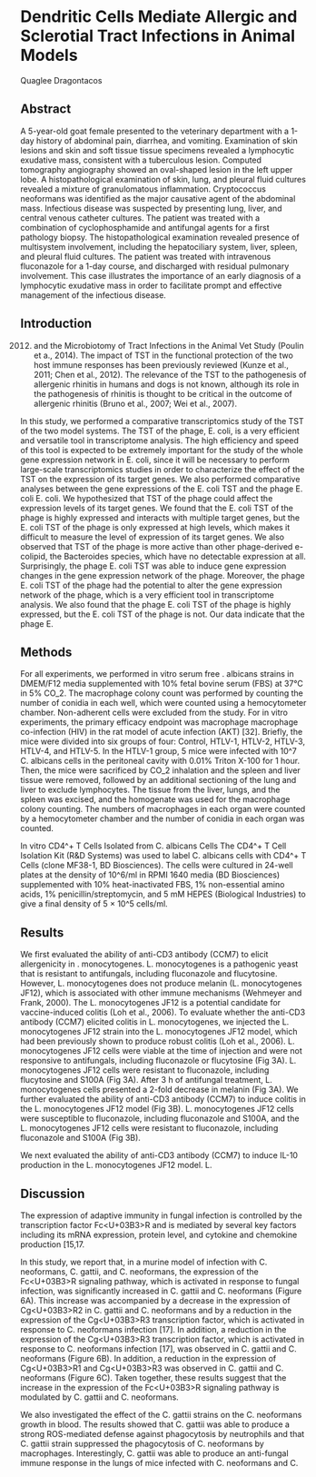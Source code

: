 # Dendritic Cells Mediate Allergic and Sclerotial Tract Infections in Animal Models
Quaglee Dragontacos


## Abstract
A 5-year-old goat female presented to the veterinary department with a 1-day history of abdominal pain, diarrhea, and vomiting. Examination of skin lesions and skin and soft tissue tissue specimens revealed a lymphocytic exudative mass, consistent with a tuberculous lesion. Computed tomography angiography showed an oval-shaped lesion in the left upper lobe. A histopathological examination of skin, lung, and pleural fluid cultures revealed a mixture of granulomatous inflammation. Cryptococcus neoformans was identified as the major causative agent of the abdominal mass. Infectious disease was suspected by presenting lung, liver, and central venous catheter cultures. The patient was treated with a combination of cyclophosphamide and antifungal agents for a first pathology biopsy. The histopathological examination revealed presence of multisystem involvement, including the hepatociliary system, liver, spleen, and pleural fluid cultures. The patient was treated with intravenous fluconazole for a 1-day course, and discharged with residual pulmonary involvement. This case illustrates the importance of an early diagnosis of a lymphocytic exudative mass in order to facilitate prompt and effective management of the infectious disease.


## Introduction
 2012) and the Microbiotomy of Tract Infections in the Animal Vet Study (Poulin et a., 2014). The impact of TST in the functional protection of the two host immune responses has been previously reviewed (Kunze et al., 2011; Chen et al., 2012). The relevance of the TST to the pathogenesis of allergenic rhinitis in humans and dogs is not known, although its role in the pathogenesis of rhinitis is thought to be critical in the outcome of allergenic rhinitis (Bruno et al., 2007; Wei et al., 2007).

In this study, we performed a comparative transcriptomics study of the TST of the two model systems. The TST of the phage, E. coli, is a very efficient and versatile tool in transcriptome analysis. The high efficiency and speed of this tool is expected to be extremely important for the study of the whole gene expression network in E. coli, since it will be necessary to perform large-scale transcriptomics studies in order to characterize the effect of the TST on the expression of its target genes. We also performed comparative analyses between the gene expressions of the E. coli TST and the phage E. coli E. coli. We hypothesized that TST of the phage could affect the expression levels of its target genes. We found that the E. coli TST of the phage is highly expressed and interacts with multiple target genes, but the E. coli TST of the phage is only expressed at high levels, which makes it difficult to measure the level of expression of its target genes. We also observed that TST of the phage is more active than other phage-derived e-colipid, the Bacteroides species, which have no detectable expression at all. Surprisingly, the phage E. coli TST was able to induce gene expression changes in the gene expression network of the phage. Moreover, the phage E. coli TST of the phage had the potential to alter the gene expression network of the phage, which is a very efficient tool in transcriptome analysis. We also found that the phage E. coli TST of the phage is highly expressed, but the E. coli TST of the phage is not. Our data indicate that the phage E.


## Methods
For all experiments, we performed in vitro serum free . albicans strains in DMEM/F12 media supplemented with 10% fetal bovine serum (FBS) at 37°C in 5% CO_2. The macrophage colony count was performed by counting the number of conidia in each well, which were counted using a hemocytometer chamber. Non-adherent cells were excluded from the study. For in vitro experiments, the primary efficacy endpoint was macrophage macrophage co-infection (HIV) in the rat model of acute infection (AKT) [32]. Briefly, the mice were divided into six groups of four: Control, HTLV-1, HTLV-2, HTLV-3, HTLV-4, and HTLV-5. In the HTLV-1 group, 5 mice were infected with 10^7 C. albicans cells in the peritoneal cavity with 0.01% Triton X-100 for 1 hour. Then, the mice were sacrificed by CO_2 inhalation and the spleen and liver tissue were removed, followed by an additional sectioning of the lung and liver to exclude lymphocytes. The tissue from the liver, lungs, and the spleen was excised, and the homogenate was used for the macrophage colony counting. The numbers of macrophages in each organ were counted by a hemocytometer chamber and the number of conidia in each organ was counted.

In vitro CD4^+ T Cells Isolated from C. albicans Cells
The CD4^+ T Cell Isolation Kit (R&D Systems) was used to label C. albicans cells with CD4^+ T Cells (clone MF38-1, BD Biosciences). The cells were cultured in 24-well plates at the density of 10^6/ml in RPMI 1640 media (BD Biosciences) supplemented with 10% heat-inactivated FBS, 1% non-essential amino acids, 1% penicillin/streptomycin, and 5 mM HEPES (Biological Industries) to give a final density of 5 × 10^5 cells/ml.


## Results

We first evaluated the ability of anti-CD3 antibody (CCM7) to elicit allergenicity in . monocytogenes. L. monocytogenes is a pathogenic yeast that is resistant to antifungals, including fluconazole and flucytosine. However, L. monocytogenes does not produce melanin (L. monocytogenes JF12), which is associated with other immune mechanisms (Wehmeyer and Frank, 2000). The L. monocytogenes JF12 is a potential candidate for vaccine-induced colitis (Loh et al., 2006). To evaluate whether the anti-CD3 antibody (CCM7) elicited colitis in L. monocytogenes, we injected the L. monocytogenes JF12 strain into the L. monocytogenes JF12 model, which had been previously shown to produce robust colitis (Loh et al., 2006). L. monocytogenes JF12 cells were viable at the time of injection and were not responsive to antifungals, including fluconazole or flucytosine (Fig 3A). L. monocytogenes JF12 cells were resistant to fluconazole, including flucytosine and S100A (Fig 3A). After 3 h of antifungal treatment, L. monocytogenes cells presented a 2-fold decrease in melanin (Fig 3A). We further evaluated the ability of anti-CD3 antibody (CCM7) to induce colitis in the L. monocytogenes JF12 model (Fig 3B). L. monocytogenes JF12 cells were susceptible to fluconazole, including fluconazole and S100A, and the L. monocytogenes JF12 cells were resistant to fluconazole, including fluconazole and S100A (Fig 3B).

We next evaluated the ability of anti-CD3 antibody (CCM7) to induce IL-10 production in the L. monocytogenes JF12 model. L.


## Discussion
The expression of adaptive immunity in fungal infection is controlled by the transcription factor Fc<U+03B3>R and is mediated by several key factors including its mRNA expression, protein level, and cytokine and chemokine production [15,17.

In this study, we report that, in a murine model of infection with C. neoformans, C. gattii, and C. neoformans, the expression of the Fc<U+03B3>R signaling pathway, which is activated in response to fungal infection, was significantly increased in C. gattii and C. neoformans (Figure 6A). This increase was accompanied by a decrease in the expression of Cg<U+03B3>R2 in C. gattii and C. neoformans and by a reduction in the expression of the Cg<U+03B3>R3 transcription factor, which is activated in response to C. neoformans infection [17]. In addition, a reduction in the expression of the Cg<U+03B3>R3 transcription factor, which is activated in response to C. neoformans infection [17], was observed in C. gattii and C. neoformans (Figure 6B). In addition, a reduction in the expression of Cg<U+03B3>R1 and Cg<U+03B3>R3 was observed in C. gattii and C. neoformans (Figure 6C). Taken together, these results suggest that the increase in the expression of the Fc<U+03B3>R signaling pathway is modulated by C. gattii and C. neoformans.

We also investigated the effect of the C. gattii strains on the C. neoformans growth in blood. The results showed that C. gattii was able to produce a strong ROS-mediated defense against phagocytosis by neutrophils and that C. gattii strain suppressed the phagocytosis of C. neoformans by macrophages. Interestingly, C. gattii was able to produce an anti-fungal immune response in the lungs of mice infected with C. neoformans and C.
